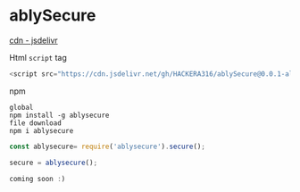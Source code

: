 # ablySecure
[cdn - jsdelivr](https://cdn.jsdelivr.net/gh/HACKERA316/ablySecure@main/)

Html `script` tag
```javascript
<script src="https://cdn.jsdelivr.net/gh/HACKERA316/ablySecure@0.0.1-alp.1-2/index.js" integrity="sha256-47DEQpj8HBSa+/TImW+5JCeuQeRkm5NMpJWZG3hSuFU=" crossorigin="anonymous"></script>
```
npm
```
global
npm install -g ablysecure
file download
npm i ablysecure
```

```javascript
const ablysecure= require('ablysecure').secure();

secure = ablysecure();

coming soon :)
```
